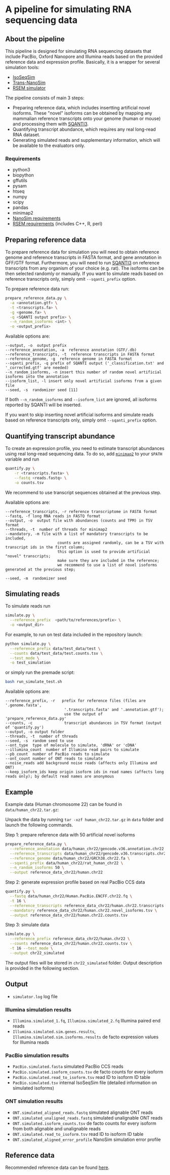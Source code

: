 # A pipeline for simulating RNA sequencing data


## About the pipeline

This pipeline is designed for simulating RNA sequencing datasets that include
PacBio, Oxford Nanopore and Illumina reads based on the provided reference data and
expression profile. Basically, it is a wrapper for several simulation tools:
- [IsoSeqSim](https://github.com/yunhaowang/IsoSeqSim)
- [Trans-NanoSim](https://github.com/bcgsc/NanoSim)
- [RSEM simulator](http://deweylab.biostat.wisc.edu/rsem/README.html)

The pipeline consists of main 3 steps:
- Preparing reference data, which includes insertting artificial novel isoforms.
  These "novel" isoforms can be obtained by mapping any mammalian reference transcripts
  onto your genome (human or mouse) and processing them with [SQANTI3](https://github.com/ConesaLab/SQANTI3).
- Quantifying transcript abundance, which requires any real long-read RNA dataset.
- Generating simulated reads and supplementary information, which will be available to the evaluators only.


### Requirements

- python3
- biopython
- gffutils
- pysam
- htseq
- numpy
- scipy
- pandas
- minimap2
- [NanoSim requirements](https://github.com/bcgsc/NanoSim) 
- [RSEM requirements](https://github.com/deweylab/RSEM#compilation) (includes C++, R, perl)  


## Preparing reference data

To prepare reference data for simulation you will need to obtain reference genome and
reference transcripts in FASTA format, and gene annotation in GFF/GTF format.
Furthermore, you will need to run [SQANTI3](https://github.com/ConesaLab/SQANTI3) on
reference transcripts from any organism of your choice (e.g. rat).
The isoforms can be then selected randomly or manually. If you want to
simulate reads based on reference transcripts only, simply omit `--sqanti_prefix` option.

To prepare reference data run:

```bash
prepare_reference_data.py \
  -a <annotation.gtf> \
  -t <transcripts.fa> \
  -g <genome.fa> \
  -q <SQANTI output prefix> \
  --n_random_isoforms <int> \
  -o <output_prefix>
```

Available options are:

```
--output, -o  output prefix
--reference_annotation, -a  reference annotation (GTF/.db)
--reference_transcripts, -t  reference transcripts in FASTA format
--reference_genome, -g  reference genome in FASTA format
--sqanti_prefix, -q prefix of SQANTI output ('_classification.txt' and '_corrected.gtf' are needed)
--n_random_isoforms, -n insert this number of random novel artificial isoforms into the annotation
--isoform_list, -l insert only novel artificial isoforms from a given file
--seed, -s  randomizer seed [11]
```

If both `--n_random_isoforms` and `--isoform_list` are ignored, all isoforms reported by SQANTI will be inserted.

If you want to skip inserting novel artificial isoforms and simulate reads based on reference transcripts only,
simply omit `--sqanti_prefix` option.

## Quantifying transcript abundance

To create an expression profile, you need to estimate transcript abundances
using real long-read sequencing data. To do so, add [`minimap2`](https://github.com/lh3/minimap2) to your
`$PATH` variable and run

```bash
quantify.py \
    -r <transcripts.fasta> \
    --fastq <reads.fastq> \
    -o counts.tsv
```

We recommend to use transcript sequences obtained at the previous step.

Available options are:

```
--reference_transcripts, -r reference transcriptome in FASTA format
--fastq, -f long RNA reads in FASTQ format
--output, -o  output file with abundances (counts and TPM) in TSV format
--threads, -t  number of threads for minimap2
--mandatory, -m file with a list of mandatory transcripts to be included,
                       counts are assigned randomly, can be a TSV with transcript ids in the first column;
                       this option is used to provide artificial "novel" transcripts;
                       make sure they are included in the reference;
                       we recommend to use a list of novel isoforms generated at the previous step;

--seed, -m  randomizer seed
```

## Simulating reads

To simulate reads run

```bash
simulate.py \
  --reference_prefix  <path/to/references/prefix> \
  -o <output_dir>
```

For example, to run on test data included in the repository launch:

```bash
python simulate.py \
  --reference_prefix data/test_data/test \
  --counts data/test_data/test.counts.tsv \
  --test_mode \
  -o test_simulation
```

or simply run the premade script:
```bash
bash run_simulate_test.sh
```

Available options are:

```
--reference_prefix, -r   prefix for reference files (files are '.genome.fasta',
                          '.transcripts.fasta' and '.annotation.gtf');
                          use the output of 'prepare_reference_data.py'
--counts, -c              transcript abundances in TSV format (output of 'quantify.py')
--output, -o output folder
--threads, -t  number of threads
--seed, -s  random seed to use
--ont_type  type of molecule to simulate, 'dRNA' or 'cDNA'
--illumina_count  number of Illumina read pairs to simulate
--pb_count  number of PacBio reads to simulate
--ont_count number of ONT reads to simulate
--noise_reads add background noise reads (affects only Illumina and ONT)
--keep_isoform_ids keep origin isoform ids in read names (affects long reads only); by default read names are anonymous
```


## Example

Example data (Human chromosome 22) can be found in `data/human_chr22.tar.gz`:

Unpack the data by running `tar -xzf human_chr22.tar.gz` in `data` folder and launch the following commands.

Step 1: prepare reference data with 50 artificial novel isoforms

```bash
prepare_reference_data.py \
  --reference_annotation data/human_chr22/gencode.v36.annotation.chr22.gtf \
  --reference_transcripts data/human_chr22/gencode.v36.transcripts.chr22.fa \
  --reference_genome data/human_chr22/GRCh38.chr22.fa \
  --sqanti_prefix data/human_chr22/rat_human_chr22 \
  --n_random_isoforms 50 \
  --output reference_data_chr22/human.chr22
```

Step 2: generate expression profile based on real PacBio CCS data

```bash
quantify.py \
  --fastq data/human_chr22/Human.PacBio.ENCFF.chr22.fq \
  -t 16 \
  --reference_transcripts reference_data_chr22/human.chr22.transcripts.fasta \
  --mandatory reference_data_chr22/human.chr22.novel_isoforms.tsv \
  --output reference_data_chr22/human.chr22.counts.tsv
```

Step 3: simulate data

```bash
simulate.py \
  --reference_prefix reference_data_chr22/human.chr22 \
  --counts reference_data_chr22/human.chr22.counts.tsv \
  -t 16 --test_mode \
  --output chr22_simulated
```

The output files will be stored in `chr22_simulated` folder. Output description is provided in the following section.

## Output

- `simulator.log` log file

### Illumina simulation results
- `Illumina.simulated_1.fq`, `Illumina.simulated_2.fq` Illumina paired end reads
- `Illumina.simulated.sim.genes.results`, `Illumina.simulated.sim.isoforms.results` de facto expression values for Illumina reads

### PacBio simulation results
- `PacBio.simulated.fasta` simulated PacBio CCS reads
- `PacBio.simulated.isoform_counts.tsv` de facto counts for every isoform
- `PacBio.simulated.read_to_isoform.tsv` read ID to isoform ID table
- `PacBio.simulated.tsv` internal IsoSeqSim file (detailed information on simulated isoforms)

### ONT simulation results
- `ONT.simulated_aligned_reads.fastq` simulated alignable ONT reads
- `ONT.simulated_unaligned_reads.fastq` simulated unalignable ONT reads
- `ONT.simulated.isoform_counts.tsv` de facto counts for every isoform from both alignable and unalignable reads
- `ONT.simulated.read_to_isoform.tsv` read ID to isoform ID table
- `ONT.simulated_aligned_error_profile` NanoSim simulation error profile


## Reference data

Recommended reference data can be found [here](https://github.com/LRGASP/lrgasp-submissions/blob/master/docs/reference-genomes.md).
